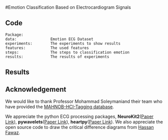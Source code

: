 #Emotion Classification Based on Electrocardiogram Signals

<!--
*Preprint*: [arxiv:2102.00457](https://arxiv.org/abs/2102.00457)

> <div align="justify"> Rocket and MiniRocket, while two of the fastest methods for time series classification, are both somewhat less accurate than the current most accurate methods (namely, HIVE-COTE and its variants). We show that it is possible to significantly improve the accuracy of MiniRocket (and Rocket), with some additional computational expense, by expanding the set of features produced by the transform, making MultiRocket (for MiniRocket with Multiple Features) overall the single most accurate method on the datasets in the UCR archive, while still being orders of magnitude faster than any algorithm of comparable accuracy other than its precursors.

## Reference
If you use any part of this work, please cite:
```
@article{Tan2021MultiRocket,
  title={{MultiRocket}: Effective summary statistics for convolutional outputs in time series classification},
  author={Tan, Chang Wei and Dempster, Angus and Bergmeir, Christoph and Webb, Geoffrey I},
  year={2021},
  journal={arxiv:2102.00457}
}
```
-->



## Code
```
Package:
data:				Emotion ECG Dataset
experiments:        The experiments to show results
features:           The used features 
steps:				The steps to classification emotion
results:            The results of experiments
``` 



<!--
The [main.py](main.py) file contains a simple code to run the program on a single UCR dataset.

The [main_ucr_109.py](main_ucr_109.py) file runs the program on all 109 UCR datasets.

The [main_mtsc.py](main_mtsc.py) file contains a simple code to run the program on a single [MTSC](http://timeseriesclassification.com/dataset.php) dataset.
```
Arguments:
-d --data_path          : path to dataset
-p --problem            : dataset name
-i --iteration          : determines the resample of the UCR datasets
-f --featureid          : feature id for MultiRocket
-n --num_features       : number of features 
-k --kernel_selection   : 0=use MiniRocket kernels (default), 1=use Rocket kernels
-t --num_threads        : number of threads (> 0)
-s --save               : 0=don't save results, 1=save results
``` 
-->

## Results
<!--
These are the results on 30 resamples of the 109 UCR Time Series archive 
from the [UCR Time Series Classification Archive](https://www.cs.ucr.edu/~eamonn/time_series_data_2018/).
MultiRocket is on average the current most accurate scalable TSC algorithm, that is more accurate than 
HIVE-COTE/TDE (HC-TDE).
<p align="center">
  <img src="results/figures/cd_multirocket_sota_resample.png"/>
</p>

<p float="center" align="center">
  <img src="results/figures/annotated_scatter_multirocket_vs_hc_resample.png" width="400" align="center"/>
  <img src="results/figures/scatter_multirocket_vs_minirocket_resample.png" width="400" align="center"/>
</p>


The following shows the total compute time for 109 UCR datasets. 
Compute times are averaged over 30 resamples of 109 UCR datasets and run on a cluster using 32 threads on AMD EPYC 7702 CPUs.
<p align="center">
  <img src="results/figures/timings_vs_minirocket.png" width="600" align="center"/>
</p>

The following table contains the averaged accuracy over 30 resamples of 109 UCR datasets, 
found in [results](results/all_resamples_average.csv). 
The results for other classifiers can also be obtained from [timeseriesclassification.com](http://timeseriesclassification.com/results.php).

|dataset_name                  |MultiRocket|HC-TDE     |HC-CIF     |HIVE-COTEv1_0|TS-CHIEF   |MiniRocket |MiniRocket_40k|Rocket     |Rocket_40k |InceptionTime|ResNet     |TDE        |CIF        |ProximityForest|STC        |RISE       |S-BOSS     |WEASEL     |cBOSS      |BOSS       |Catch22    |TSF        |minirocket_202_20k|minirocket_202_40k|minirocket_302_30k|minirocket_304_30k|minirocket_48_20k|minirocket_48_40k|minirocket_58_30k|minirocket_60_40k|rocket_201_20k|rocket_202_20k|rocket_304_30k|rocket_48_20k|rocket_48_40k|rocket_58_30k|
|------------------------------|-----------|-----------|-----------|-------------|-----------|-----------|--------------|-----------|-----------|-------------|-----------|-----------|-----------|---------------|-----------|-----------|-----------|-----------|-----------|-----------|-----------|-----------|------------------|------------------|------------------|------------------|-----------------|-----------------|-----------------|-----------------|--------------|--------------|--------------|-------------|-------------|-------------|
|ACSF1                         |0.85       |0.855      |0.851      |0.85         |0.807      |0.822333333|0.822         |0.807      |0.807666667|0.826666667  |0.824      |0.797666667|0.767      |0.638333333    |0.838333333|0.76       |0.815      |0.818      |0.757333333|0.768333333|0.777666667|0.635      |0.85              |0.845333333       |0.852333333       |0.860333333       |0.855333333      |0.849            |0.84             |0.846333333      |0.851666667   |0.844333333   |0.853333333   |0.842666667  |0.844666667  |0.851333333  |



[Here](results/results_128_resample_0.csv) are the results for some MultiRocket variants on the full 128 UCR datasets.

[Here](results/resamples/) are the results for some MultiRocket variants on 30 resamples of 109 UCR datasets.
-->


## Acknowledgement
We would like to thank Professor Mohammad Soleymaniand their team who have provided the [MAHNOB-HCI-Tagging database](https://mahnob-db.eu/hci-tagging). 
<!--
We also would like to thank Professor Geoffrey I. Webb and their team who have provided the codes of  [MiniRocket](https://github.com/angus924/minirocket)([Paper Link](https://arxiv.org/abs/2012.08791)) and [MultiRocket](https://github.com/ChangWeiTan/MultiRocket)([Paper Link](https://arxiv.org/abs/2102.00457)).
-->
We appreciate the python ECG processing packages, **NeuroKit2**([Paper Link](https://link.springer.com/article/10.3758/s13428-020-01516-y)), **pywavelets**([Paper Link](https://joss.theoj.org/papers/10.21105/joss.01237)), **heartpy**([Paper Link](https://www.humanist-vce.eu/fileadmin/contributeurs/humanist/TheHague2018/33-VanGent.pdf)). We also appreciate the open source code to draw the critical difference diagrams from [Hassan Fawaz](https://github.com/hfawaz/cd-diagram).
